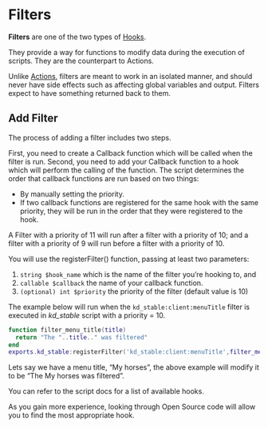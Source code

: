 # Filters

**Filters** are one of the two types of [Hooks](hooks).

They provide a way for functions to modify data during the execution of scripts. They are the counterpart to Actions.

Unlike [Actions](actions), filters are meant to work in an isolated manner, and should never have side effects such as affecting global variables and output. Filters expect to have something returned back to them.

## Add Filter
The process of adding a filter includes two steps.

First, you need to create a Callback function which will be called when the filter is run. Second, you need to add your Callback function to a hook which will perform the calling of the function.
The script determines the order that callback functions are run based on two things:
* By manually setting the priority.
* If two callback functions are registered for the same hook with the same priority, they will be run in the order that they were registered to the hook.

A Filter with a priority of 11 will run after a filter with a priority of 10; and a filter with a priority of 9 will run before a filter with a priority of 10.


You will use the registerFilter() function, passing at least two parameters:

1. `string $hook_name` which is the name of the filter you’re hooking to, and
2. `callable $callback` the name of your callback function.
3. `(optional) int $priority` the priority of the filter (default value is 10)

The example below will run when the `kd_stable:client:menuTitle` filter is executed in *kd_stable* script with a priority = 10.

```lua
function filter_menu_title(title)
  return "The "..title.." was filtered"
end
exports.kd_stable:registerFilter('kd_stable:client:menuTitle',filter_menu_title,10)
```
Lets say we have a menu title, “My horses”, the above example will modify it to be “The My horses was filtered”.

You can refer to the script docs for a list of available hooks.

As you gain more experience, looking through Open Source code will allow you to find the most appropriate hook.

